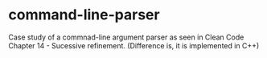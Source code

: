 # command-line-parser
Case study of a commnad-line argument parser as seen in Clean Code Chapter 14 - Sucessive refinement. (Difference is, it is implemented in C++)
